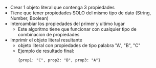 - Crear 1 objeto literal que contenga 3 propiedades
- Tiene que tener propiedades SOLO del mismo tipo de dato (String, Number, Boolean)
- Intercambiar los propiedades del primer y ultimo lugar
    - Este algoritmo tiene que funcionar con cualquier tipo de combinacion de propiedades
- Imprimir el objeto literal resultante
    - objeto literal con propiedades de tipo palabra "A", "B", "C"
    - Ejemplo de resultado final:
        ```
        {prop1: "C", prop2: "B", prop3: "A"}
        ``` 